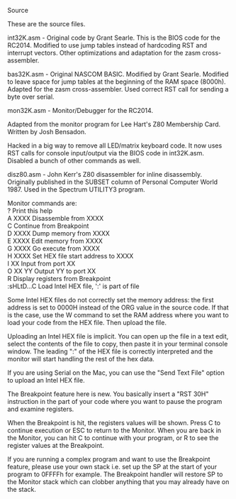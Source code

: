Source
<p>
These are the source files.
<p>
int32K.asm - Original code by Grant Searle. This is the BIOS code for the RC2014. 
Modified to use jump tables instead of hardcoding RST and interrupt vectors. 
Other optimizations and adaptation for the zasm cross-assembler.
<p>
bas32K.asm - Original NASCOM BASIC. Modified by Grant Searle. Modified to leave space for jump tables at the beginning of the RAM space (8000h). Adapted for the zasm cross-assembler. Used correct RST call for sending a byte over serial.
<p>
mon32K.asm - Monitor/Debugger for the RC2014.
<p>Adapted from the monitor program for Lee Hart's Z80 Membership Card. Written by Josh Bensadon. 
<p>
Hacked in a big way to remove all LED/matrix keyboard code. 
It now uses RST calls for console input/output via the BIOS code in int32K.asm. 
Disabled a bunch of other commands as well. 
<p>
disz80.asm - John Kerr's Z80 disassembler for inline disassembly. Originally published in the SUBSET column of Personal Computer World 1987. Used in the Spectrum UTILITY3 program.
<p>
Monitor commands are:<br>
?              Print this help<br>
A XXXX         Disassemble from XXXX<br>
C              Continue from Breakpoint<br>
D XXXX         Dump memory from XXXX<br>
E XXXX         Edit memory from XXXX<br>
G XXXX         Go execute from XXXX<br>
H XXXX         Set HEX file start address to XXXX<br>
I XX           Input from port XX<br>
O XX YY        Output YY to port XX<br>
R              Display registers from Breakpoint<br>
:sHLtD...C     Load Intel HEX file, ':' is part of file<br>
<p>
Some Intel HEX files do not correctly set the memory address: the first address is set to 0000H instead of the ORG value in the source code. If that is the case, use the W command to set the RAM address where you want to load your code from the HEX file. Then upload the file.
<p>
Uploading an Intel HEX file is implicit. You can open up the file in a text edit, select the contents of the file to copy, then paste it in your terminal console window. The leading ":" of the HEX file is correctly interpreted and the monitor will start handling the rest of the hex data.
<p>
If you are using Serial on the Mac, you can use the "Send Text File" option to upload an Intel HEX file.
<p>
The Breakpoint feature here is new. You basically insert a "RST 30H" instruction in the part of your code where you want to pause the program and examine registers.
<p>
When the Breakpoint is hit, the registers values will be shown. Press C to continue execution or ESC to return to the Monitor. When you are back in the Monitor, you can hit C to continue with your program, or R to see the register values at the Breakpoint.
<p>
If you are running a complex program and want to use the Breakpoint feature, please use your own stack i.e. set up the SP at the start of your program to 0FFFFh for example. The Breakpoint handler will restore SP to the Monitor stack which can clobber anything that you may already have on the stack.


